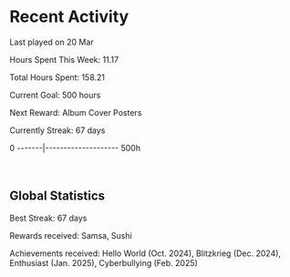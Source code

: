 # Recent Activity
Last played on 20 Mar  

Hours Spent This Week: 11.17  

Total Hours Spent: 158.21  

Current Goal: 500 hours  

Next Reward: Album Cover Posters 

Currently Streak: 67 days 

0 -------|-------------------- 500h  
<br><br>

## Global Statistics
Best Streak: 67 days

Rewards received: Samsa, Sushi

Achievements received: Hello World (Oct. 2024), Blitzkrieg (Dec. 2024), Enthusiast (Jan. 2025), Cyberbullying (Feb. 2025)
